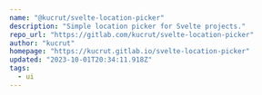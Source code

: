 ```yaml
---
name: "@kucrut/svelte-location-picker"
description: "Simple location picker for Svelte projects."
repo_url: "https://gitlab.com/kucrut/svelte-location-picker"
author: "kucrut"
homepage: "https://kucrut.gitlab.io/svelte-location-picker"
updated: "2023-10-01T20:34:11.918Z"
tags: 
  - ui
---
```

